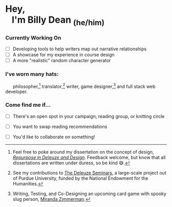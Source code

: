 # Hey,<br>&nbsp;&nbsp;&nbsp;I'm Billy Dean <sub>(he/him)</sub>

<!--<h3 align='center'>Toolbelt</h3>
<table align='center'>
<tr>
    <td align='center'><img src='images\js-logo.svg' width='75' height='75'></td>
    <td align='center'><img src='images\react-logo.svg' width='75' height='75'></td>
</tr>
<tr>
    <td>JavaScript</td>
    <td>React.js</td>
</tr>
</table>-->
### Currently Working On
- [ ] Developing tools to help writers map out narrative relationships
- [ ] A showcase for my experience in course design
- [ ] A more "realistic" random character generator

### I've worn many hats:
&nbsp;&nbsp;&nbsp;&nbsp;&nbsp;&nbsp;philosopher,[^1] translator,[^2] writer, game designer,[^3] and full stack web developer.
[^1]: Feel free to poke around my dissertation on the concept of design, [*Repurpose in Deleuze and Design*](https://scholarsbank.uoregon.edu/xmlui/bitstream/handle/1794/24834/Goehring_oregon_0171A_12417.pdf?sequence=1&isAllowed=y). Feedback welcome, but know that all dissertations are written under duress, so be kind 😅.
[^2]: See my contributions to [The Deleuze Seminars](https://deleuze.cla.purdue.edu/index.php/), a large-scale project out of Purdue University, funded by the National Endowment for the Humanities.
[^3]: Writing, Testing, and Co-Designing an upcoming card game with spooky slug person, [Miranda Zimmerman](https://www.faunwood.com/).

### Come find me if...
- [ ] There's an open spot in your campaign, reading group, or knitting circle
- [ ] You want to swap reading recommendations
- [ ] You'd like to collaborate on something!

